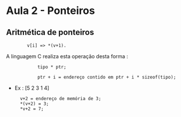 # Aula 2 - Ponteiros

## Aritmética de ponteiros

            v[i] => *(v+1).

A linguagem C realiza esta operação desta forma :

                tipo * ptr;

                ptr + i = endereço contido em ptr + i * sizeof(tipo);

- Ex :
            [5 2 3 1 4]
        
        v+2 = endereço de memória de 3;
        *(v+2) = 3;
        *v+2 = 7;